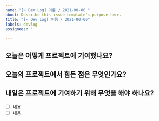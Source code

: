 ```yaml
---
name: "[✍️ Dev Log] 이름 / 2021-00-00 "
about: Describe this issue template's purpose here.
title: "[✍️ Dev Log] 이름 / 2021-00-00"
labels: devlog
assignees: ''

---
```


## 오늘은 어떻게 프로젝트에 기여했나요? 


## 오늘의 프로젝트에서 힘든 점은 무엇인가요?


## 내일은 프로젝트에 기여하기 위해 무엇을 해야 하나요?
- [ ] 내용 
- [ ] 내용
